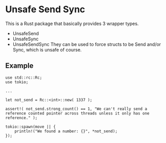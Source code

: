 # Unsafe Send Sync

This is a Rust package that basically provides 3 wrapper types.
* UnsafeSend
* UnsafeSync
* UnsafeSendSync
They can be used to force structs to be Send and/or Sync, which is unsafe of course.

## Example

```rustc
use std::rc::Rc;
use tokio;

...

let not_send = Rc::<int>::new( 1337 );

assert!( not_send.strong_count() == 1, "We can't really send a reference counted pointer across threads unless it only has one reference." );

tokio::spawn(move || {
	println!("We found a number: {}", *not_send);
});
```
